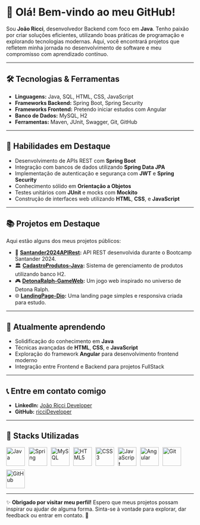 # 👋 Olá! Bem-vindo ao meu GitHub!

Sou **João Ricci**, desenvolvedor Backend com foco em **Java**. Tenho paixão por criar soluções eficientes, utilizando boas práticas de programação e explorando tecnologias modernas. Aqui, você encontrará projetos que refletem minha jornada no desenvolvimento de software e meu compromisso com aprendizado contínuo.

---

## 🛠️ **Tecnologias & Ferramentas**
- **Linguagens:** Java, SQL, HTML, CSS, JavaScript
- **Frameworks Backend:** Spring Boot, Spring Security
- **Frameworks Frontend:** Pretendo iniciar estudos com Angular
- **Banco de Dados:** MySQL, H2
- **Ferramentas:** Maven, JUnit, Swagger, Git, GitHub

---

## 🚀 **Habilidades em Destaque**
- Desenvolvimento de APIs REST com **Spring Boot**
- Integração com bancos de dados utilizando **Spring Data JPA**
- Implementação de autenticação e segurança com **JWT** e **Spring Security**
- Conhecimento sólido em **Orientação a Objetos**
- Testes unitários com **JUnit** e mocks com **Mockito**
- Construção de interfaces web utilizando **HTML**, **CSS**, e **JavaScript**

---

## 📚 **Projetos em Destaque**
Aqui estão alguns dos meus projetos públicos:

- 🎯 **[Santander2024APIRest](https://github.com/ricciDeveloper/Santander2024APIRest.git):** API REST desenvolvida durante o Bootcamp Santander 2024.  
- 🏛️ **[CadastroProdutos-Java](https://github.com/ricciDeveloper/CadastroProdutos-Java):** Sistema de gerenciamento de produtos utilizando banco H2.  
- 🎮 **[DetonaRalph-GameWeb](https://github.com/ricciDeveloper/DetonaRalph-GameWeb):** Um jogo web inspirado no universo de Detona Ralph.  
- 🌐 **[LandingPage-Dio](https://github.com/ricciDeveloper/LandingPage-Dio):** Uma landing page simples e responsiva criada para estudo.  

---

## 🌱 **Atualmente aprendendo**
- Solidificação do conhecimento em **Java**
- Técnicas avançadas de **HTML**, **CSS**, e **JavaScript**
- Exploração do framework **Angular** para desenvolvimento frontend moderno
- Integração entre Frontend e Backend para projetos FullStack


---

## 📞 **Entre em contato comigo**
- **LinkedIn:** [João Ricci Developer](https://www.linkedin.com/in/joaoriccideveloper/)
- **GitHub:** [ricciDeveloper](https://github.com/ricciDeveloper)

---

## 🔧 **Stacks Utilizadas**
<div style="display: flex; flex-wrap: wrap; gap: 10px; align-items: center;">
  <img src="https://cdn.jsdelivr.net/gh/devicons/devicon/icons/java/java-original.svg" width="50" alt="Java" />
  <img src="https://cdn.jsdelivr.net/gh/devicons/devicon/icons/spring/spring-original.svg" width="50" alt="Spring" />
  <img src="https://cdn.jsdelivr.net/gh/devicons/devicon/icons/mysql/mysql-original.svg" width="50" alt="MySQL" />
  <img src="https://cdn.jsdelivr.net/gh/devicons/devicon/icons/html5/html5-original.svg" width="50" alt="HTML5" />
  <img src="https://cdn.jsdelivr.net/gh/devicons/devicon/icons/css3/css3-original.svg" width="50" alt="CSS3" />
  <img src="https://cdn.jsdelivr.net/gh/devicons/devicon/icons/javascript/javascript-original.svg" width="50" alt="JavaScript" />
  <img src="https://cdn.jsdelivr.net/gh/devicons/devicon/icons/angularjs/angularjs-original.svg" width="50" alt="Angular" />
  <img src="https://cdn.jsdelivr.net/gh/devicons/devicon/icons/git/git-original.svg" width="50" alt="Git" />
  <img src="https://cdn.jsdelivr.net/gh/devicons/devicon/icons/github/github-original.svg" width="50" alt="GitHub" />
</div>

---

✨ **Obrigado por visitar meu perfil!** Espero que meus projetos possam inspirar ou ajudar de alguma forma. Sinta-se à vontade para explorar, dar feedback ou entrar em contato. 🚀

